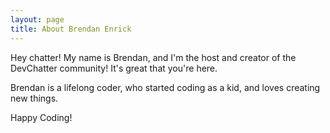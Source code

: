 ```yaml
---
layout: page
title: About Brendan Enrick
---
```


<p class="message">
  Hey chatter! My name is Brendan, and I'm the host and creator of the DevChatter community! It's great that you're here.
</p>

Brendan is a lifelong coder, who started coding as a kid, and loves creating new things.

Happy Coding!
